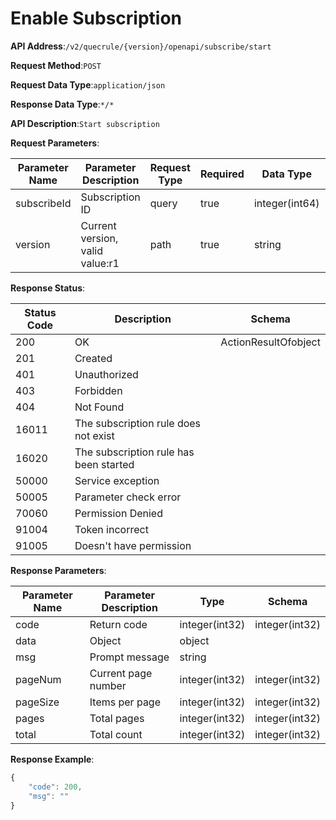 # Enable Subscription


**API Address**:`/v2/quecrule/{version}/openapi/subscribe/start`


**Request Method**:`POST`


**Request Data Type**:`application/json`


**Response Data Type**:`*/*`

**API Description**:`Start subscription`


**Request Parameters**:


| Parameter Name | Parameter Description         | Request Type | Required | Data Type       | Schema |
| -------------- | ----------------------------- | ------------ | -------- | -------------- | ------ |
| subscribeId    | Subscription ID               | query        | true     | integer(int64) |        |
| version        | Current version, valid value:r1 | path       | true     | string         |        |


**Response Status**:


| Status Code | Description                           | Schema               |
| ----------- | ------------------------------------- | -------------------- |
| 200         | OK                                    | ActionResultOfobject |
| 201         | Created                               |                      |
| 401         | Unauthorized                          |                      |
| 403         | Forbidden                             |                      |
| 404         | Not Found                             |                      |
| 16011       | The subscription rule does not exist  |                      |
| 16020       | The subscription rule has been started |                     |
| 50000       | Service exception                     |                      |
| 50005       | Parameter check error                 |                      |
| 70060       | Permission Denied                     |                      |
| 91004       | Token incorrect                       |                      |
| 91005       | Doesn't have permission               |                      |


**Response Parameters**:


| Parameter Name | Parameter Description | Type           | Schema         |
| -------------- | --------------------- | -------------- | -------------- |
| code           | Return code           | integer(int32) | integer(int32) |
| data           | Object                | object         |                |
| msg            | Prompt message        | string         |                |
| pageNum        | Current page number   | integer(int32) | integer(int32) |
| pageSize       | Items per page        | integer(int32) | integer(int32) |
| pages          | Total pages           | integer(int32) | integer(int32) |
| total          | Total count           | integer(int32) | integer(int32) |


**Response Example**:
```javascript
{
	"code": 200,
	"msg": ""
}
```
